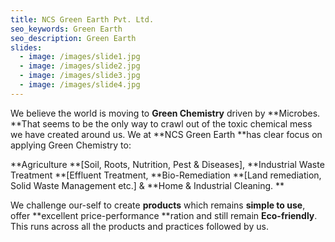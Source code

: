 ```yaml
---
title: NCS Green Earth Pvt. Ltd.
seo_keywords: Green Earth
seo_description: Green Earth
slides:
  - image: /images/slide1.jpg
  - image: /images/slide2.jpg
  - image: /images/slide3.jpg
  - image: /images/slide4.jpg
---
```

We believe the world is moving to **Green Chemistry** driven by **Microbes. **That seems to be the only way to crawl out of the toxic chemical mess we have created around us. We at **NCS Green Earth **has clear focus on applying Green Chemistry to:

**Agriculture   **\[Soil, Roots, Nutrition, Pest & Diseases],  **Industrial Waste Treatment **[Effluent Treatment, **Bio-Remediation **\[Land remediation, Solid Waste Management etc.] & **Home & Industrial Cleaning. **

We challenge our-self to create **products** which remains **simple to use**, offer **excellent price-performance **ration and still remain **Eco-friendly**. This runs across all the products and practices followed by us.
